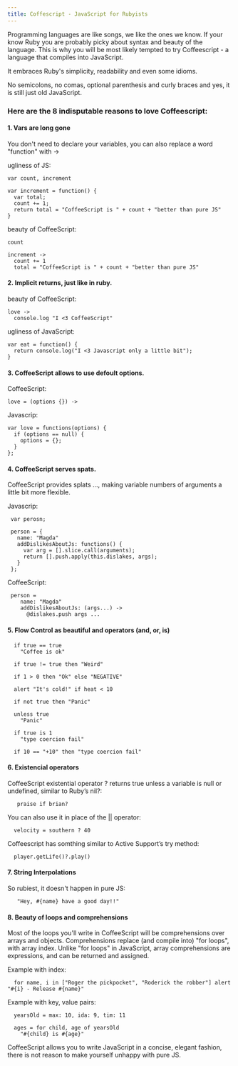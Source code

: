 ```yaml
--- 
title: Coffescript - JavaScript for Rubyists
---
```




Programming languages are like songs, we like the ones we know. If your know Ruby you are probably picky about syntax and beauty of the language. This is why you will be most likely tempted to try Coffeescript -  a language that compiles into JavaScript. 

It embraces Ruby's simplicity, readability and even some idioms.

No semicolons, no comas, optional parenthesis and curly braces and yes, it is still just old JavaScript.


### Here are the 8 indisputable reasons to love Coffeescript:



#### 1. Vars are long gone

You don't need to declare your variables, you can also replace a word "function" with ->

ugliness of JS:

    var count, increment

    var increment = function() {
      var total;
      count += 1;
      return total = "CoffeeScript is " + count + "better than pure JS"
    }

beauty of CoffeeScript:

    count

    increment ->
      count += 1
      total = "CoffeeScript is " + count + "better than pure JS"



#### 2. Implicit returns, just like in ruby.

beauty of CoffeeScript:

    love -> 
      console.log "I <3 CoffeeScript"


ugliness  of JavaScript:


    var eat = function() {
      return console.log("I <3 Javascript only a little bit");
    }


#### 3. CoffeeScript allows to use defoult options.

CoffeeScript:

    love = (options {}) ->

Javascrip:
    
    var love = functions(options) {
      if (options == null) {
        options = {};
      }
    };


#### 4. CoffeeScript serves spats.

CoffeeScript provides splats ..., making variable numbers of arguments a little bit more flexible.


Javascrip:

     var perosn;

     person = {
       name: "Magda"
       addDislikesAboutJs: functions() {
         var arg = [].slice.call(arguments);
         return [].push.apply(this.dislakes, args);
       }
     };

CoffeeScript:
     
     person = 
        name: "Magda"
        addDislikesAboutJs: (args...) ->
          @dislakes.push args ...



#### 5. Flow Control as beautiful and operators  (and, or, is)


      if true == true
        "Coffee is ok"

      if true != true then "Weird"

      if 1 > 0 then "Ok" else "NEGATIVE"

      alert "It's cold!" if heat < 10

      if not true then "Panic"

      unless true
        "Panic"

      if true is 1
        "type coercion fail"

      if 10 == "+10" then "type coercion fail"


#### 6.  Existencial operators

CoffeeScript existential operator ? returns true unless a variable is null or undefined, similar to Ruby’s nil?:


       praise if brian?

You can also use it in place of the || operator:   

      velocity = southern ? 40

Coffeescript has somthing similar to Active Support’s try method:

      player.getLife()?.play()


#### 7. String Interpolations

So rubiest, it doesn't happen in pure JS:

       "Hey, #{name} have a good day!!"  


#### 8. Beauty of loops and comprehensions

Most of the loops you'll write in CoffeeScript will be comprehensions over arrays and objects. Comprehensions replace (and compile into) "for loops", with array index. Unlike "for loops" in JavaScript, array comprehensions are expressions, and can be returned and assigned.

Example with index:

      for name, i in ["Roger the pickpocket", "Roderick the robber"] alert "#{i} - Release #{name}"


Example with key, value pairs:

      yearsOld = max: 10, ida: 9, tim: 11

      ages = for child, age of yearsOld
        "#{child} is #{age}"



CoffeeScript allows you to write JavaScript in a concise, elegant fashion, there is not reason to make yourself unhappy with pure JS.
      

     
      
   

